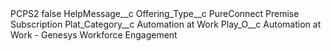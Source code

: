 <?xml version="1.0" encoding="UTF-8"?>
<CustomMetadata xmlns="http://soap.sforce.com/2006/04/metadata" xmlns:xsi="http://www.w3.org/2001/XMLSchema-instance" xmlns:xsd="http://www.w3.org/2001/XMLSchema">
    <label>PCPS2</label>
    <protected>false</protected>
    <values>
        <field>HelpMessage__c</field>
        <value xsi:nil="true"/>
    </values>
    <values>
        <field>Offering_Type__c</field>
        <value xsi:type="xsd:string">PureConnect Premise Subscription</value>
    </values>
    <values>
        <field>Plat_Category__c</field>
        <value xsi:type="xsd:string">Automation at Work</value>
    </values>
    <values>
        <field>Play_O__c</field>
        <value xsi:type="xsd:string">Automation at Work - Genesys Workforce Engagement</value>
    </values>
</CustomMetadata>
